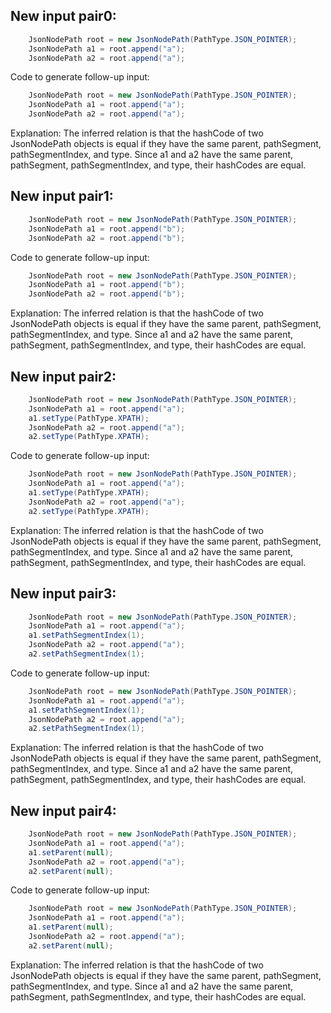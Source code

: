 ## New input pair0:
```java
    JsonNodePath root = new JsonNodePath(PathType.JSON_POINTER);
    JsonNodePath a1 = root.append("a");
    JsonNodePath a2 = root.append("a");
```
Code to generate follow-up input:
```java
    JsonNodePath root = new JsonNodePath(PathType.JSON_POINTER);
    JsonNodePath a1 = root.append("a");
    JsonNodePath a2 = root.append("a");
```
Explanation: The inferred relation is that the hashCode of two JsonNodePath objects is equal if they have the same parent, pathSegment, pathSegmentIndex, and type. Since a1 and a2 have the same parent, pathSegment, pathSegmentIndex, and type, their hashCodes are equal.

## New input pair1:
```java
    JsonNodePath root = new JsonNodePath(PathType.JSON_POINTER);
    JsonNodePath a1 = root.append("b");
    JsonNodePath a2 = root.append("b");
```
Code to generate follow-up input:
```java
    JsonNodePath root = new JsonNodePath(PathType.JSON_POINTER);
    JsonNodePath a1 = root.append("b");
    JsonNodePath a2 = root.append("b");
```
Explanation: The inferred relation is that the hashCode of two JsonNodePath objects is equal if they have the same parent, pathSegment, pathSegmentIndex, and type. Since a1 and a2 have the same parent, pathSegment, pathSegmentIndex, and type, their hashCodes are equal.

## New input pair2:
```java
    JsonNodePath root = new JsonNodePath(PathType.JSON_POINTER);
    JsonNodePath a1 = root.append("a");
    a1.setType(PathType.XPATH);
    JsonNodePath a2 = root.append("a");
    a2.setType(PathType.XPATH);
```
Code to generate follow-up input:
```java
    JsonNodePath root = new JsonNodePath(PathType.JSON_POINTER);
    JsonNodePath a1 = root.append("a");
    a1.setType(PathType.XPATH);
    JsonNodePath a2 = root.append("a");
    a2.setType(PathType.XPATH);
```
Explanation: The inferred relation is that the hashCode of two JsonNodePath objects is equal if they have the same parent, pathSegment, pathSegmentIndex, and type. Since a1 and a2 have the same parent, pathSegment, pathSegmentIndex, and type, their hashCodes are equal.

## New input pair3:
```java
    JsonNodePath root = new JsonNodePath(PathType.JSON_POINTER);
    JsonNodePath a1 = root.append("a");
    a1.setPathSegmentIndex(1);
    JsonNodePath a2 = root.append("a");
    a2.setPathSegmentIndex(1);
```
Code to generate follow-up input:
```java
    JsonNodePath root = new JsonNodePath(PathType.JSON_POINTER);
    JsonNodePath a1 = root.append("a");
    a1.setPathSegmentIndex(1);
    JsonNodePath a2 = root.append("a");
    a2.setPathSegmentIndex(1);
```
Explanation: The inferred relation is that the hashCode of two JsonNodePath objects is equal if they have the same parent, pathSegment, pathSegmentIndex, and type. Since a1 and a2 have the same parent, pathSegment, pathSegmentIndex, and type, their hashCodes are equal.

## New input pair4:
```java
    JsonNodePath root = new JsonNodePath(PathType.JSON_POINTER);
    JsonNodePath a1 = root.append("a");
    a1.setParent(null);
    JsonNodePath a2 = root.append("a");
    a2.setParent(null);
```
Code to generate follow-up input:
```java
    JsonNodePath root = new JsonNodePath(PathType.JSON_POINTER);
    JsonNodePath a1 = root.append("a");
    a1.setParent(null);
    JsonNodePath a2 = root.append("a");
    a2.setParent(null);
```
Explanation: The inferred relation is that the hashCode of two JsonNodePath objects is equal if they have the same parent, pathSegment, pathSegmentIndex, and type. Since a1 and a2 have the same parent, pathSegment, pathSegmentIndex, and type, their hashCodes are equal.
